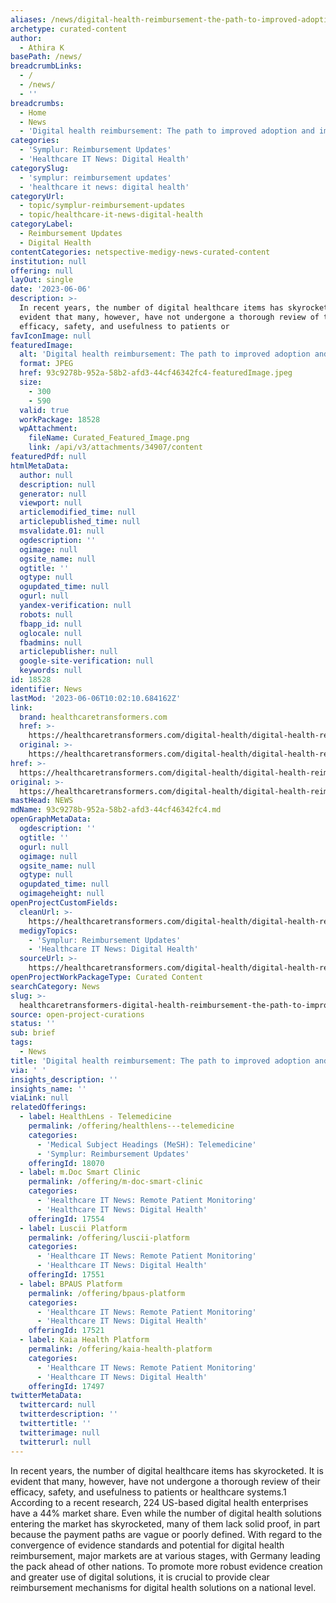 ```yaml
---
aliases: /news/digital-health-reimbursement-the-path-to-improved-adoption-and-impact
archetype: curated-content
author:
  - Athira K
basePath: /news/
breadcrumbLinks:
  - /
  - /news/
  - ''
breadcrumbs:
  - Home
  - News
  - 'Digital health reimbursement: The path to improved adoption and impact'
categories:
  - 'Symplur: Reimbursement Updates'
  - 'Healthcare IT News: Digital Health'
categorySlug:
  - 'symplur: reimbursement updates'
  - 'healthcare it news: digital health'
categoryUrl:
  - topic/symplur-reimbursement-updates
  - topic/healthcare-it-news-digital-health
categoryLabel:
  - Reimbursement Updates
  - Digital Health
contentCategories: netspective-medigy-news-curated-content
institution: null
offering: null
layOut: single
date: '2023-06-06'
description: >-
  In recent years, the number of digital healthcare items has skyrocketed. It is
  evident that many, however, have not undergone a thorough review of their
  efficacy, safety, and usefulness to patients or
favIconImage: null
featuredImage:
  alt: 'Digital health reimbursement: The path to improved adoption and impact'
  format: JPEG
  href: 93c9278b-952a-58b2-afd3-44cf46342fc4-featuredImage.jpeg
  size:
    - 300
    - 590
  valid: true
  workPackage: 18528
  wpAttachment:
    fileName: Curated_Featured_Image.png
    link: /api/v3/attachments/34907/content
featuredPdf: null
htmlMetaData:
  author: null
  description: null
  generator: null
  viewport: null
  articlemodified_time: null
  articlepublished_time: null
  msvalidate.01: null
  ogdescription: ''
  ogimage: null
  ogsite_name: null
  ogtitle: ''
  ogtype: null
  ogupdated_time: null
  ogurl: null
  yandex-verification: null
  robots: null
  fbapp_id: null
  oglocale: null
  fbadmins: null
  articlepublisher: null
  google-site-verification: null
  keywords: null
id: 18528
identifier: News
lastMod: '2023-06-06T10:02:10.684162Z'
link:
  brand: healthcaretransformers.com
  href: >-
    https://healthcaretransformers.com/digital-health/digital-health-reimbursement/
  original: >-
    https://healthcaretransformers.com/digital-health/digital-health-reimbursement/
href: >-
  https://healthcaretransformers.com/digital-health/digital-health-reimbursement/
original: >-
  https://healthcaretransformers.com/digital-health/digital-health-reimbursement/
mastHead: NEWS
mdName: 93c9278b-952a-58b2-afd3-44cf46342fc4.md
openGraphMetaData:
  ogdescription: ''
  ogtitle: ''
  ogurl: null
  ogimage: null
  ogsite_name: null
  ogtype: null
  ogupdated_time: null
  ogimageheight: null
openProjectCustomFields:
  cleanUrl: >-
    https://healthcaretransformers.com/digital-health/digital-health-reimbursement/
  medigyTopics:
    - 'Symplur: Reimbursement Updates'
    - 'Healthcare IT News: Digital Health'
  sourceUrl: >-
    https://healthcaretransformers.com/digital-health/digital-health-reimbursement/
openProjectWorkPackageType: Curated Content
searchCategory: News
slug: >-
  healthcaretransformers-digital-health-reimbursement-the-path-to-improved-adoption-and-impact
source: open-project-curations
status: ''
sub: brief
tags:
  - News
title: 'Digital health reimbursement: The path to improved adoption and impact'
via: ' '
insights_description: ''
insights_name: ''
viaLink: null
relatedOfferings:
  - label: HealthLens - Telemedicine
    permalink: /offering/healthlens---telemedicine
    categories:
      - 'Medical Subject Headings (MeSH): Telemedicine'
      - 'Symplur: Reimbursement Updates'
    offeringId: 18070
  - label: m.Doc Smart Clinic
    permalink: /offering/m-doc-smart-clinic
    categories:
      - 'Healthcare IT News: Remote Patient Monitoring'
      - 'Healthcare IT News: Digital Health'
    offeringId: 17554
  - label: Luscii Platform
    permalink: /offering/luscii-platform
    categories:
      - 'Healthcare IT News: Remote Patient Monitoring'
      - 'Healthcare IT News: Digital Health'
    offeringId: 17551
  - label: BPAUS Platform
    permalink: /offering/bpaus-platform
    categories:
      - 'Healthcare IT News: Remote Patient Monitoring'
      - 'Healthcare IT News: Digital Health'
    offeringId: 17521
  - label: Kaia Health Platform
    permalink: /offering/kaia-health-platform
    categories:
      - 'Healthcare IT News: Remote Patient Monitoring'
      - 'Healthcare IT News: Digital Health'
    offeringId: 17497
twitterMetaData:
  twittercard: null
  twitterdescription: ''
  twittertitle: ''
  twitterimage: null
  twitterurl: null
---
```

<p>In recent years, the number of digital healthcare items has skyrocketed. It is evident that many, however, have not undergone a thorough review of their efficacy, safety, and usefulness to patients or healthcare systems.1 According to a recent research, 224 US-based digital health enterprises have a 44% market share. Even while the number of digital health solutions entering the market has skyrocketed, many of them lack solid proof, in part because the payment paths are vague or poorly defined. With regard to the convergence of evidence standards and potential for digital health reimbursement, major markets are at various stages, with Germany leading the pack ahead of other nations. To promote more robust evidence creation and greater use of digital solutions, it is crucial to provide clear reimbursement mechanisms for digital health solutions on a national level.</p>